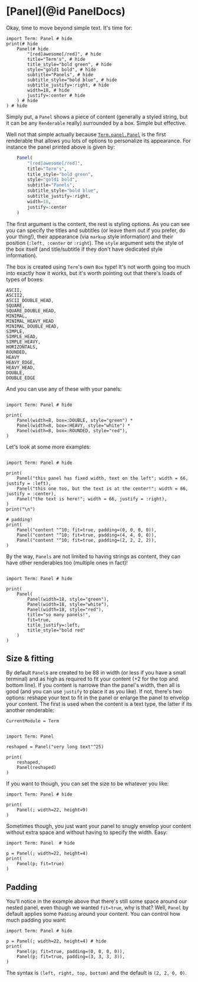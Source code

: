 # [Panel](@id PanelDocs)
Okay, time to move beyond simple text. It's time for:
```@example
import Term: Panel # hide
print(# hide
    Panel(# hide
        "[red]awesome[/red]", # hide
        title="Term's", # hide
        title_style="bold green", # hide
        style="gold1 bold", # hide
        subtitle="Panels", # hide
        subtitle_style="bold blue", # hide
        subtitle_justify=:right, # hide
        width=18, # hide
        justify=:center # hide
    ) # hide
) # hide
```

Simply put, a `Panel` shows a piece of content (generally a styled string, but it can be any `Renderable` really) surrounded by a box. Simple but effective.

Well not that simple actually because [`Term.panel.Panel`](@ref) is the first renderable that allows you lots of options to personalize its appearance. For instance the panel printed above is given by:
```julia
    Panel(
        "[red]awesome[/red]",
        title="Term's",
        title_style="bold green",
        style="gold1 bold",
        subtitle="Panels",
        subtitle_style="bold blue",
        subtitle_justify=:right,
        width=18,
        justify=:center
    )
```

The first argument is the content, the rest is styling options. As you can see you can specify the titles and subtitles (or leave them out if you prefer, do your thing!), their appearance (via `markup` style information) and their position (`:left, :center` or `:right`). The `style` argument sets the style of the box itself (and title/subtitle if they don't have dedicated style information).

The box is created using `Term`'s own `Box` type! It's not worth going too much into exactly how it works, but it's worth pointing out that there's loads of types of boxes:
```
ASCII,
ASCII2,
ASCII_DOUBLE_HEAD,
SQUARE,
SQUARE_DOUBLE_HEAD,
MINIMAL,
MINIMAL_HEAVY_HEAD
MINIMAL_DOUBLE_HEAD,
SIMPLE,
SIMPLE_HEAD,
SIMPLE_HEAVY,
HORIZONTALS,
ROUNDED,
HEAVY
HEAVY_EDGE,
HEAVY_HEAD,
DOUBLE,
DOUBLE_EDGE
```

And you can use any of these with your panels:
```@example

import Term: Panel # hide

print(
    Panel(width=8, box=:DOUBLE, style="green") *
    Panel(width=8, box=:HEAVY, style="white") *
    Panel(width=8, box=:ROUNDED, style="red"),
)
```


Let's look at some more examples:
```@example

import Term: Panel # hide

print(
    Panel("this panel has fixed width, text on the left"; width = 66, justify = :left),    
    Panel("this one too, but the text is at the center!"; width = 66, justify = :center),
    Panel("the text is here!"; width = 66, justify = :right),
)
print("\n")

# padding!
print(
    Panel("content "^10; fit=true, padding=(0, 0, 0, 0)),
    Panel("content "^10; fit=true, padding=(4, 4, 0, 0)),
    Panel("content "^10; fit=true, padding=(2, 2, 2, 2)),
)
```

By the way, `Panels` are not limited to having strings as content, they can have other renderables too (multiple ones in fact)!
```@example

import Term: Panel # hide

print(
    Panel(
        Panel(width=18, style="green"),
        Panel(width=18, style="white"),
        Panel(width=18, style="red"),
        title="so many panels!",
        fit=true,
        title_justify=:left,
        title_style="bold red"
    )
)
```

## Size & fitting
By default `Panel`s are created to be 88 in width (or less if you have a small terminal) and as high as required to fit your content (+2 for the top and bottom line). If you content is narrowe than the panel's width, then all is good (and you can use `justify` to place it as you like). If not, there's two options: reshape your text to fit in the panel or enlarge the panel to envelop your content. The first is used when the content is a text type, the latter if its another renderable:

```@meta
CurrentModule = Term
```
```@example

import Term: Panel

reshaped = Panel("very long text"^25)

print(
    reshaped,
    Panel(reshaped)
)
```

If you want to though, you can set the size to be whatever you like:
```@example
import Term: Panel # hide

print(
    Panel(; width=22, height=9)
)
```

Sometimes though, you just want your panel to snugly envelop your content without extra space and without having to specify the width. Easy:

```@example
import Term: Panel  # hide

p = Panel(; width=22, height=4)
print(
    Panel(p; fit=true)
)
```

## Padding
You'll notice in the example above that there's still some space around our nested panel, even though we wanted `fit=true`, why is that? Well, `Panel` by default applies some `Padding` around your content. You can control how much padding you want:
```@example
import Term: Panel # hide

p = Panel(; width=22, height=4) # hide
print(
    Panel(p; fit=true, padding=(0, 0, 0, 0)),
    Panel(p; fit=true, padding=(3, 3, 3, 3)),
)
```

The syntax is `(left, right, top, bottom)` and the default is `(2, 2, 0, 0)`.